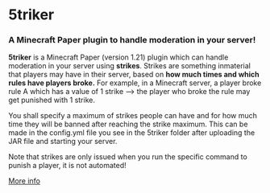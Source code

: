 # 5triker
### A Minecraft Paper plugin to handle moderation in your server!

**5triker** is a Minecraft Paper (version 1.21) plugin which can handle moderation in your server using **strikes**.
Strikes are something inmaterial that players may have in their server, based on **how much times and which rules have players broke.**
For example, in a Minecraft server, a player broke rule A which has a value of 1 strike --> the player who broke the rule may get punished with 1 strike.

You shall specify a maximum of strikes people can have and for how much time they will be banned after reaching the strike maximum.
This can be made in the config.yml file you see in the 5triker folder after uploading the JAR file and starting your server.

Note that strikes are only issued when you run the specific command to punish a player, it is not automated!

[More info](https://github.com/RangerOro/5triker/wiki)
